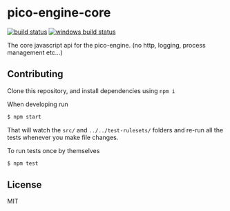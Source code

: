 # pico-engine-core

[![build status](https://secure.travis-ci.org/Picolab/pico-engine.svg)](https://travis-ci.org/Picolab/pico-engine)
[![windows build status](https://ci.appveyor.com/api/projects/status/cxnk24jb697a9m5b?svg=true)](https://ci.appveyor.com/project/farskipper/pico-engine)

The core javascript api for the pico-engine. (no http, logging, process management etc...)

## Contributing

Clone this repository, and install dependencies using `npm i`

When developing run
```sh
$ npm start
```
That will watch the `src/` and `../../test-rulesets/` folders and re-run all the tests whenever you make file changes.

To run tests once by themselves
```sh
$ npm test
```

## License
MIT
